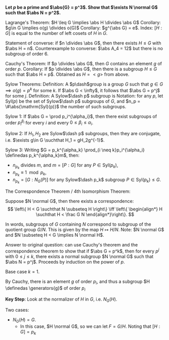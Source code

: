 **Let $p$ be a prime and $\abs{G} = p^3$. Show that $\exists N \normal G$ such that $\abs N = p^2$.**

Lagrange's Theorem: $H \leq G \implies \abs H \divides \abs G$
Corollary: $g\in G \implies o(g) \divides o(G)$
Corollary: $g^{\abs G} = e$.
Index: $[H : G]$ is equal to the number of left cosets of $H$ in $G$.

Statement of converse: if $n \divides \abs G$, then there exists $H \leq G$ with $\abs H = n$.
Counterexample to converse: $\abs A_4 = 12$ but there is no subgroup of order 6.

Cauchy's Theorem: If $p \divides \abs G$, then $G$ contains an element $g$ of order $p$.
Corollary: If $p \divides \abs G$, then there is a subgroup $H \leq G$ such that $\abs H = p$. Obtained as $H = <g>$ from above.

Sylow Theorems:
Definition: A $p\dash$group is a group $G$ such that $g\in G \implies o(g) = p^k$ for some $k$. If $\abs G < \infty$, it follows that $\abs G = p^j$ for some $j$.
Definition: A Sylow$\dash p$ subgroup is
Notation: for any $p$, let $\mathrm{Syl}(p)$ be the set of Sylow$\dash p$ subgroups of $G$, and $n_p = \#\abs{\mathrm{Syl}(p)}$ the number of such subgroups.

Sylow 1: If $\abs G = \prod p_i^{\alpha_i}$, then there exist subgroups of order $p_i^{\beta_i}$ for every $i$ and every $0 \leq \beta_i \leq \alpha_i$.

Sylow 2: If $H_1, H_2$ are Sylow$\dash p$ subgroups, then they are conjugate, i.e. $\exists g\in G \suchthat H_1 = gH_2g^{-1}$.

Sylow 3: Writing $G = p_k^{\alpha_k} \prod_{i \neq k}p_i^{\alpha_i} \definedas p_k^{\alpha_k}m$, then:
- $n_{p_k}$ divides $m$, and $m = [P : G]$ for any $P \in \mathrm{Syl}(p_k)$,
- $n_{p_k} \equiv 1 \mod p_k$,
- $n_{p_k} = [G: N_G(P)]$ for any Sylow$\dash p_k$ subgroup $P \in \mathrm{Syl}(p_k) \leq G$.

The Correspondence Theorem / 4th Isomorphism Theorem: 

Suppose $N \normal G$, then there exists a correspondence:
$$
\left\{ 
H < G \suchthat N \subseteq H
\right\}
\iff
\left\{ \begin{align*} 
H \suchthat H < \frac G N
\end{align*}\right\}.
$$

In words, subgroups of $G$ containing $N$ correspond to subgroup of the quotient group $G/N$. This is given by the map $H \mapsto H/N$.
Note: $N \normal G$ and $N \subseteq H < G \implies N \normal H$.

Answer to original question: can use Cauchy's theorem and the correspondence theorem to show that if $\abs G = p^k$, then for every $p^j$ with $0 \leq j \leq k$, there exists a normal subgroup $N \normal G$ such that $\abs N = p^j$. Proceeds by induction on the power of $p$.

Base case $k=1$.

By Cauchy, there is an element $g$ of order $p_i$, and thus a subgroup $H \definedas \generators{g}$ of order $p_i$

**Key Step**: Look at the normalizer of $H$ in $G$, i.e. $N_G(H)$.

Two cases:

- $N_G(H) = G$.
  - In this case, $H \normal G$, so we can let $F = G/H$. Noting that $[H : G] = p_k$
